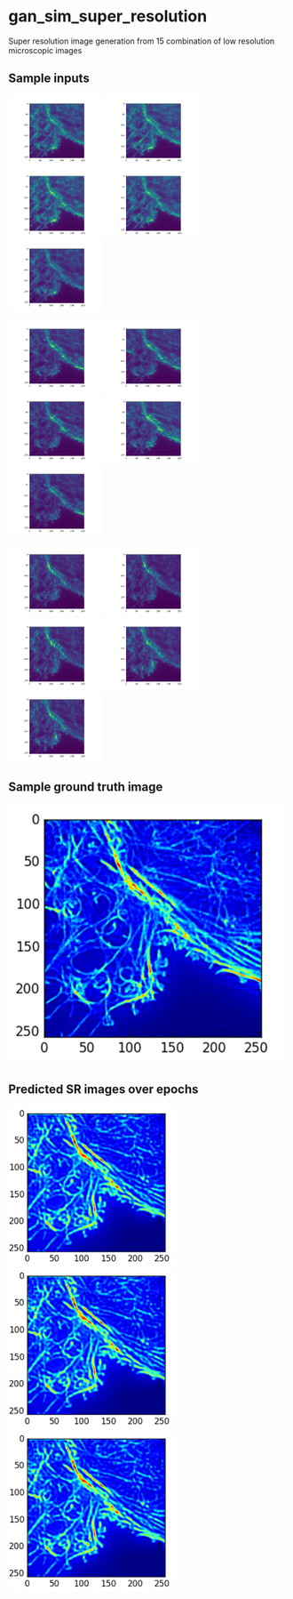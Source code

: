 # gan_sim_super_resolution
Super resolution image generation from 15 combination of low resolution microscopic images

## Sample inputs
<p float="left">
  <img src="images/img0.png" width="170" />
  <img src="images/img1.png" width="170" />
  <img src="images/img2.png" width="170" /> 
  <img src="images/img3.png" width="170" />
   <img src="images/img4.png" width="170" />
</p>

<p float="left">
  <img src="images/img5.png" width="170" />
  <img src="images/img6.png" width="170" />
  <img src="images/img7.png" width="170" /> 
  <img src="images/img8.png" width="170" />
   <img src="images/img9.png" width="170" />
</p>


<p float="left">
  <img src="images/img10.png" width="170" />
  <img src="images/img11.png" width="170" />
  <img src="images/img12.png" width="170" /> 
  <img src="images/img13.png" width="170" />
   <img src="images/img14.png" width="170" />
</p>


## Sample ground truth image
<p float="left">
  <img src="images/act_img.png" width="500" />
</p>

## Predicted SR images over epochs
<p float="left">
  <img src="images/epoch_5.png" width="300" />
  <img src="images/epoch_5.png" width="300" />
  <img src="images/epoch_5.png" width="300" />
</p>
